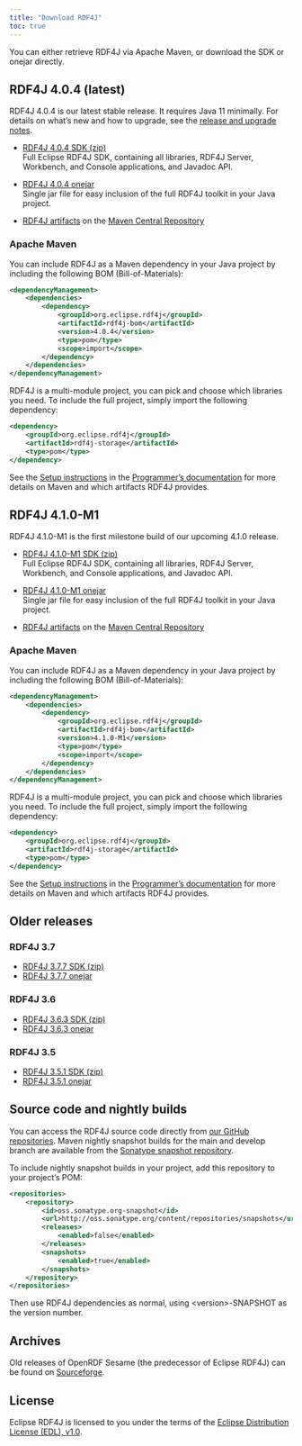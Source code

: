 ```yaml
---
title: "Download RDF4J"
toc: true
---
```


You can either retrieve RDF4J via Apache Maven, or download the SDK or onejar directly.

## RDF4J 4.0.4 (latest)

RDF4J 4.0.4 is our latest stable release. It requires Java 11 minimally.
For details on what’s new and how to upgrade, see the [release and upgrade notes](/release-notes/4.0.4).

- [RDF4J 4.0.4 SDK (zip)](http://www.eclipse.org/downloads/download.php?file=/rdf4j/eclipse-rdf4j-4.0.4-sdk.zip)<br/>
  Full Eclipse RDF4J SDK, containing all libraries, RDF4J Server, Workbench, and Console applications, and Javadoc API.

- [RDF4J 4.0.4 onejar](http://www.eclipse.org/downloads/download.php?file=/rdf4j/eclipse-rdf4j-4.0.4-onejar.jar)<br/>
  Single jar file for easy inclusion of the full RDF4J toolkit in your Java project.

- [RDF4J artifacts](https://search.maven.org/search?q=org.eclipse.rdf4j) on the [Maven Central Repository](http://search.maven.org/)

### Apache Maven

You can include RDF4J as a Maven dependency in your Java project by including the following BOM (Bill-of-Materials):

```xml
<dependencyManagement>
    <dependencies>
        <dependency>
            <groupId>org.eclipse.rdf4j</groupId>
            <artifactId>rdf4j-bom</artifactId>
            <version>4.0.4</version>
            <type>pom</type>
            <scope>import</scope>
        </dependency>
    </dependencies>
</dependencyManagement>
```

RDF4J is a multi-module project, you can pick and choose which libraries you need. To include the full project, simply import the following dependency:

```xml
<dependency>
    <groupId>org.eclipse.rdf4j</groupId>
    <artifactId>rdf4j-storage</artifactId>
    <type>pom</type>
</dependency>
```

See the [Setup instructions](/documentation/programming/setup) in the
[Programmer’s documentation](/documentation/) for more details on Maven and
which artifacts RDF4J provides.



## RDF4J 4.1.0-M1

RDF4J 4.1.0-M1 is the first milestone build of our upcoming 4.1.0 release.

- [RDF4J 4.1.0-M1 SDK (zip)](http://www.eclipse.org/downloads/download.php?file=/rdf4j/eclipse-rdf4j-4.1.0-M1-sdk.zip)<br/>
  Full Eclipse RDF4J SDK, containing all libraries, RDF4J Server, Workbench, and Console applications, and Javadoc API.

- [RDF4J 4.1.0-M1 onejar](http://www.eclipse.org/downloads/download.php?file=/rdf4j/eclipse-rdf4j-4.1.0-M1-onejar.jar)<br/>
  Single jar file for easy inclusion of the full RDF4J toolkit in your Java project.

- [RDF4J artifacts](https://search.maven.org/search?q=org.eclipse.rdf4j) on the [Maven Central Repository](http://search.maven.org/)

### Apache Maven

You can include RDF4J as a Maven dependency in your Java project by including the following BOM (Bill-of-Materials):

```xml
<dependencyManagement>
    <dependencies>
        <dependency>
            <groupId>org.eclipse.rdf4j</groupId>
            <artifactId>rdf4j-bom</artifactId>
            <version>4.1.0-M1</version>
            <type>pom</type>
            <scope>import</scope>
        </dependency>
    </dependencies>
</dependencyManagement>
```

RDF4J is a multi-module project, you can pick and choose which libraries you need. To include the full project, simply import the following dependency:

```xml
<dependency>
    <groupId>org.eclipse.rdf4j</groupId>
    <artifactId>rdf4j-storage</artifactId>
    <type>pom</type>
</dependency>
```

See the [Setup instructions](/documentation/programming/setup) in the
[Programmer’s documentation](/documentation/) for more details on Maven and
which artifacts RDF4J provides.

## Older releases

### RDF4J 3.7

- [RDF4J 3.7.7 SDK (zip)](http://www.eclipse.org/downloads/download.php?file=/rdf4j/eclipse-rdf4j-3.7.7-sdk.zip)
- [RDF4J 3.7.7 onejar](http://www.eclipse.org/downloads/download.php?file=/rdf4j/eclipse-rdf4j-3.7.7-onejar.jar)

### RDF4J 3.6

- [RDF4J 3.6.3 SDK (zip)](http://www.eclipse.org/downloads/download.php?file=/rdf4j/eclipse-rdf4j-3.6.3-sdk.zip)
- [RDF4J 3.6.3 onejar](http://www.eclipse.org/downloads/download.php?file=/rdf4j/eclipse-rdf4j-3.6.3-onejar.jar)

### RDF4J 3.5

- [RDF4J 3.5.1 SDK (zip)](http://www.eclipse.org/downloads/download.php?file=/rdf4j/eclipse-rdf4j-3.5.1-sdk.zip)
- [RDF4J 3.5.1 onejar](http://www.eclipse.org/downloads/download.php?file=/rdf4j/eclipse-rdf4j-3.5.1-onejar.jar)

## Source code and nightly builds

You can access the RDF4J source code directly from [our GitHub repositories](https://github.com/eclipse/rdf4j). Maven nightly snapshot builds for the main and develop branch are available from the [Sonatype snapshot repository](https://oss.sonatype.org/content/repositories/snapshots/org/eclipse/rdf4j/).

To include nightly snapshot builds in your project, add this repository to your project’s POM:

```xml
<repositories>
    <repository>
        <id>oss.sonatype.org-snapshot</id>
        <url>http://oss.sonatype.org/content/repositories/snapshots</url>
        <releases>
            <enabled>false</enabled>
        </releases>
        <snapshots>
            <enabled>true</enabled>
        </snapshots>
    </repository>
</repositories>
```

Then use RDF4J dependencies as normal, using \<version\>-SNAPSHOT as the version number.

## Archives

Old releases of OpenRDF Sesame (the predecessor of Eclipse RDF4J) can be found on [Sourceforge](http://sourceforge.net/projects/sesame).

## License

Eclipse RDF4J is licensed to you under the terms of the [Eclipse Distribution License (EDL), v1.0](https://eclipse.org/org/documents/edl-v10.php).
